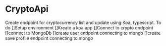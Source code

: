 # CryptoApi
Create endpoint for cryptocurrency list and update 
using Koa, typescript.
To do 
[]Setup environment
[]Kreate a koa app
[]Connect to crypto endpoint
[]connect to MongoDb
[]create user endpoint connecting to mongo
[]create save profile endpoint connecting to mongo

